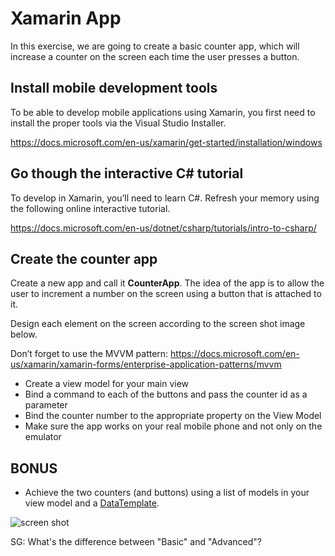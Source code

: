 # Xamarin App
In this exercise, we are going to create a basic counter app, which will increase a counter on the screen each time the user presses a button.


## Install mobile development tools
To be able to develop mobile applications using Xamarin, you first need to install the proper tools via the Visual Studio Installer.

https://docs.microsoft.com/en-us/xamarin/get-started/installation/windows

## Go though the interactive C# tutorial
To develop in Xamarin, you’ll need to learn C#. Refresh your memory using the following online interactive tutorial.

https://docs.microsoft.com/en-us/dotnet/csharp/tutorials/intro-to-csharp/

## Create the counter app
Create a new app and call it **CounterApp**.
The idea of the app is to allow the user to increment a number on the screen using a button that is attached to it.

Design each element on the screen according to the screen shot image below.

Don’t forget to use the MVVM pattern: https://docs.microsoft.com/en-us/xamarin/xamarin-forms/enterprise-application-patterns/mvvm
* Create a view model for your main view
* Bind a command to each of the buttons and pass the counter id as a parameter
* Bind the counter number to the appropriate property on the View Model
* Make sure the app works on your real mobile phone and not only on the emulator

## **BONUS**
* Achieve the two counters (and buttons) using a list of models in your view model and a [DataTemplate](https://docs.microsoft.com/en-us/xamarin/xamarin-forms/app-fundamentals/templates/data-templates/creating).

![screen shot](./ScreenShot.PNG)

SG: What's the difference between "Basic" and "Advanced"?
